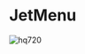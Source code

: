 # JetMenu
![hq720](https://github.com/user-attachments/assets/55c1e91e-57f2-452b-aed1-9f14c5619dac)

